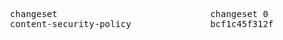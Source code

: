 <pre>
  changeset&#x0009;&#x0009;&#x0009;&#x0009;changeset 0
  content-security-policy&#x0009;&#x0009;bcf1c45f312f&#x0009;&#x0009;archive.org
</pre>
